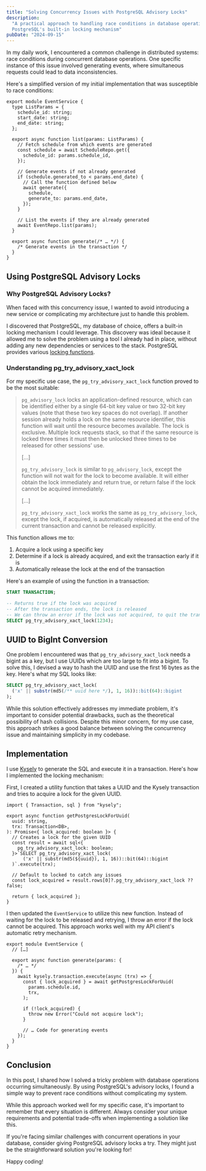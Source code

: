 ```yaml
---
title: "Solving Concurrency Issues with PostgreSQL Advisory Locks"
description:
  "A practical approach to handling race conditions in database operations using
  PostgreSQL's built-in locking mechanism"
pubDate: "2024-09-15"
---
```


In my daily work, I encountered a common challenge in distributed systems: race
conditions during concurrent database operations. One specific instance of this
issue involved generating events, where simultaneous requests could lead to data
inconsistencies.

Here's a simplified version of my initial implementation that was susceptible to
race conditions:

```tsx
export module EventService {
  type ListParams = {
    schedule_id: string;
    start_date: string;
    end_date: string;
  };

  export async function list(params: ListParams) {
    // Fetch schedule from which events are generated
    const schedule = await ScheduleRepo.get({
      schedule_id: params.schedule_id,
    });

    // Generate events if not already generated
    if (schedule.generated_to < params.end_date) {
      // Call the function defined below
      await generate({
        schedule,
        generate_to: params.end_date,
      });
    }

    // List the events if they are already generated
    await EventRepo.list(params);
  }

  export async function generate(/* … */) {
    /* Generate events in the transaction */
  }
}
```

## Using PostgreSQL Advisory Locks

### Why PostgreSQL Advisory Locks?

When faced with this concurrency issue, I wanted to avoid introducing a new
service or complicating my architecture just to handle this problem.

I discovered that PostgreSQL, my database of choice, offers a built-in locking
mechanism I could leverage. This discovery was ideal because it allowed me to
solve the problem using a tool I already had in place, without adding any new
dependencies or services to the stack. PostgreSQL provides various
[locking functions](https://www.postgresql.org/docs/9.1/functions-admin.html#FUNCTIONS-ADVISORY-LOCKS).

### Understanding pg_try_advisory_xact_lock

For my specific use case, the `pg_try_advisory_xact_lock` function proved to be
the most suitable:

> `pg_advisory_lock` locks an application-defined resource, which can be
> identified either by a single 64-bit key value or two 32-bit key values (note
> that these two key spaces do not overlap). If another session already holds a
> lock on the same resource identifier, this function will wait until the
> resource becomes available. The lock is exclusive. Multiple lock requests
> stack, so that if the same resource is locked three times it must then be
> unlocked three times to be released for other sessions' use.
>
> […]
>
> `pg_try_advisory_lock` is similar to `pg_advisory_lock`, except the function
> will not wait for the lock to become available. It will either obtain the lock
> immediately and return true, or return false if the lock cannot be acquired
> immediately.
>
> […]
>
> `pg_try_advisory_xact_lock` works the same as `pg_try_advisory_lock`, except
> the lock, if acquired, is automatically released at the end of the current
> transaction and cannot be released explicitly.

This function allows me to:

1. Acquire a lock using a specific key
2. Determine if a lock is already acquired, and exit the transaction early if it
   is
3. Automatically release the lock at the end of the transaction

Here's an example of using the function in a transaction:

```sql
START TRANSACTION;

-- Returns true if the lock was acquired
-- After the transaction ends, the lock is released
-- We can throw an error if the lock was not acquired, to quit the transaction
SELECT pg_try_advisory_xact_lock(1234);
```

## UUID to BigInt Conversion

One problem I encountered was that `pg_try_advisory_xact_lock` needs a bigint as
a key, but I use UUIDs which are too large to fit into a bigint. To solve this,
I devised a way to hash the UUID and use the first 16 bytes as the key. Here's
what my SQL looks like:

```sql
SELECT pg_try_advisory_xact_lock(
  ('x' || substr(md5(/** uuid here */), 1, 16))::bit(64)::bigint
);
```

While this solution effectively addresses my immediate problem, it's important
to consider potential drawbacks, such as the theoretical possibility of hash
collisions. Despite this minor concern, for my use case, this approach strikes a
good balance between solving the concurrency issue and maintaining simplicity in
my codebase.

## Implementation

I use [Kysely](https://kysely.dev/) to generate the SQL and execute it in a
transaction. Here's how I implemented the locking mechanism:

First, I created a utility function that takes a UUID and the Kysely transaction
and tries to acquire a lock for the given UUID.

```tsx
import { Transaction, sql } from "kysely";

export async function getPostgresLockForUuid(
  uuid: string,
  trx: Transaction<DB>,
): Promise<{ lock_acquired: boolean }> {
  // Creates a lock for the given UUID
  const result = await sql<{
    pg_try_advisory_xact_lock: boolean;
  }>`SELECT pg_try_advisory_xact_lock(
      ('x' || substr(md5(${uuid}), 1, 16))::bit(64)::bigint
  )`.execute(trx);

  // Default to locked to catch any issues
  const lock_acquired = result.rows[0]?.pg_try_advisory_xact_lock ?? false;

  return { lock_acquired };
}
```

I then updated the `EventService` to utilize this new function. Instead of
waiting for the lock to be released and retrying, I throw an error if the lock
cannot be acquired. This approach works well with my API client's automatic
retry mechanism.

```tsx
export module EventService {
  // […]

  export async function generate(params: {
    /* … */
  }) {
    await kysely.transaction.execute(async (trx) => {
      const { lock_acquired } = await getPostgresLockForUuid(
        params.schedule.id,
        trx,
      );

      if (!lock_acquired) {
        throw new Error("Could not acquire lock");
      }

      // … Code for generating events
    });
  }
}
```

## Conclusion

In this post, I shared how I solved a tricky problem with database operations
occurring simultaneously. By using PostgreSQL's advisory locks, I found a simple
way to prevent race conditions without complicating my system.

While this approach worked well for my specific case, it's important to remember
that every situation is different. Always consider your unique requirements and
potential trade-offs when implementing a solution like this.

If you're facing similar challenges with concurrent operations in your database,
consider giving PostgreSQL advisory locks a try. They might just be the
straightforward solution you're looking for!

Happy coding!

